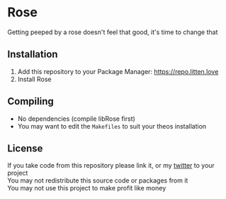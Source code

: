 # Rose
Getting peeped by a rose doesn't feel that good, it's time to change that

## Installation
1. Add this repository to your Package Manager: https://repo.litten.love
2. Install Rose

## Compiling
  - No dependencies (compile libRose first)
  - You may want to edit the `Makefiles` to suit your theos installation

## License
If you take code from this repository please link it, or my [twitter](https://twitter.com/schneelittchen) to your project  
You may not redistribute this source code or packages from it  
You may not use this project to make profit like money
